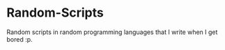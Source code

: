 # Random-Scripts


Random scripts in random programming languages that I write when I get bored :p.
